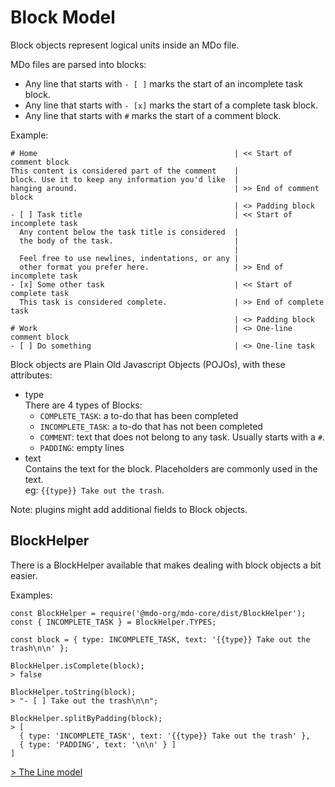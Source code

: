 # Block Model

Block objects represent logical units inside an MDo file.

MDo files are parsed into blocks:

- Any line that starts with `- [ ]` marks the start of an incomplete task
  block.
- Any line that starts with `- [x]` marks the start of a complete task
  block.
- Any line that starts with `#` marks the start of a comment block.

Example:

```
# Home                                            | << Start of comment block
This content is considered part of the comment    |
block. Use it to keep any information you'd like  |
hanging around.                                   | >> End of comment block
                                                  | <> Padding block
- [ ] Task title                                  | << Start of incomplete task
  Any content below the task title is considered  |
  the body of the task.                           |
                                                  |
  Feel free to use newlines, indentations, or any |
  other format you prefer here.                   | >> End of incomplete task
- [x] Some other task                             | << Start of complete task
  This task is considered complete.               | >> End of complete task
                                                  | <> Padding block
# Work                                            | <> One-line comment block
- [ ] Do something                                | <> One-line task
```

Block objects are Plain Old Javascript Objects (POJOs), with these attributes:

- type  
  There are 4 types of Blocks:
  - `COMPLETE_TASK`: a to-do that has been completed
  - `INCOMPLETE_TASK`: a to-do that has not been completed
  - `COMMENT`: text that does not belong to any task. Usually starts with a `#`.
  - `PADDING`: empty lines
- text  
  Contains the text for the block. Placeholders are commonly used in the text.  
   eg: `{{type}} Take out the trash`.

Note: plugins might add additional fields to Block objects.

## BlockHelper

There is a BlockHelper available that makes dealing with block objects a bit
easier.

Examples:

```
const BlockHelper = require('@mdo-org/mdo-core/dist/BlockHelper');
const { INCOMPLETE_TASK } = BlockHelper.TYPES;

const block = { type: INCOMPLETE_TASK, text: '{{type}} Take out the trash\n\n' };

BlockHelper.isComplete(block);
> false

BlockHelper.toString(block);
> "- [ ] Take out the trash\n\n";

BlockHelper.splitByPadding(block);
> [
  { type: 'INCOMPLETE_TASK', text: '{{type}} Take out the trash' },
  { type: 'PADDING', text: '\n\n' } ]
]
```

[> The Line model](/architecture/line_model.md)
